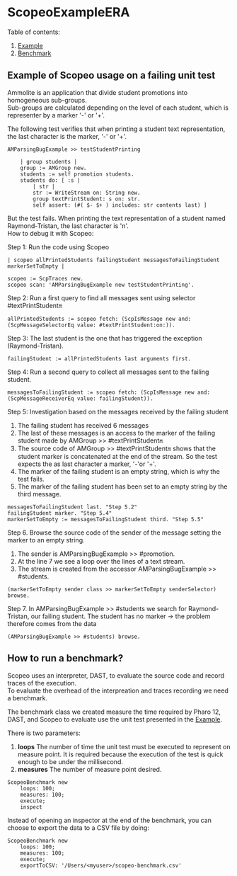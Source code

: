 # ScopeoExampleERA

Table of contents:
 1. [Example](#example-of-scopeo-usage-on-a-failing-unit-test)
 2. [Benchmark](#how-to-run-a-benchmark)

## Example of Scopeo usage on a failing unit test

Ammolite is an application that divide student promotions into homogeneous sub-groups.  
Sub-groups are calculated depending on the level of each student, which is representer by a marker '-' or '+'.  

The following test verifies that when printing a student text representation, the last character is the marker, '-' or '+'.

```st
AMParsingBugExample >> testStudentPrinting

	| group students |
	group := AMGroup new.
	students := self promotion students.
	students do: [ :s |
		| str |
		str := WriteStream on: String new.
		group textPrintStudent: s on: str.
		self assert: (#( $- $+ ) includes: str contents last) ]
```

But the test fails. When printing the text representation of a student named Raymond-Tristan, the last character is 'n'.  
How to debug it with Scopeo:

Step 1: Run the code using Scopeo

```st
| scopeo allPrintedStudents failingStudent messagesToFailingStudent markerSetToEmpty |

scopeo := ScpTraces new.
scopeo scan: 'AMParsingBugExample new testStudentPrinting'.
```

Step 2: Run a first query to find all messages sent using selector #textPrintStudent:on:
```st
allPrintedStudents := scopeo fetch: (ScpIsMessage new and: (ScpMessageSelectorEq value: #textPrintStudent:on:)).
```

Step 3: The last student is the one that has triggered the exception (Raymond-Tristan).
```st
failingStudent := allPrintedStudents last arguments first.
```

Step 4: Run a second query to collect all messages sent to the failing student.

```st
messagesToFailingStudent := scopeo fetch: (ScpIsMessage new and: (ScpMessageReceiverEq value: failingStudent)).
```

Step 5: Investigation based on the messages received by the failing student
  1. The failing student has received 6 messages
  2. The last of these messages is an access to the marker of the failing student made by AMGroup >> #textPrintStudent:on:
  3. The source code of AMGroup >> #textPrintStudent:on: shows that the student marker is concatenated at the end of the stream. 
     So the test expects the as last character a marker, '-'or '+'.
  4. The marker of the failing student is an empty string, which is why the test fails.
  5. The marker of the failing student has been set to an empty string by the third message.

```st
messagesToFailingStudent last. "Step 5.2"
failingStudent marker. "Step 5.4"
markerSetToEmpty := messagesToFailingStudent third. "Step 5.5"
```

Step 6. Browse the source code of the sender of the message setting the marker to an empty string.
  1. The sender is AMParsingBugExample >> #promotion.
  2. At the line 7 we see a loop over the lines of a text stream.
  3. The stream is created from the accessor AMParsingBugExample >> #students.
     
```st
(markerSetToEmpty sender class >> markerSetToEmpty senderSelector) browse.
```

Step 7. In AMParsingBugExample >> #students we search for Raymond-Tristan, our failing student.
  The student has no marker -> the problem therefore comes from the data
  
```st
(AMParsingBugExample >> #students) browse.
```

## How to run a benchmark?

Scopeo uses an interpreter, DAST, to evaluate the source code and record traces of the execution.  
To evaluate the overhead of the interpreation and traces recording we need a benchmark.  

The benchmark class we created measure the time required by Pharo 12, DAST, and Scopeo to evaluate use the unit test presented in the [Example](#example-of-scopeo-usage-on-a-failing-unit-test).  

There is two parameters:
1. **loops** The number of time the unit test must be executed to represent on measure point.
   It is required because the execution of the test is quick enough to be under the millisecond.
2. **measures** The number of measure point desired.

```st
ScopeoBenchmark new
	loops: 100;
	measures: 100;
	execute;
	inspect
```

Instead of opening an inspector at the end of the benchmark, you can choose to export the data to a CSV file by doing:


```st
ScopeoBenchmark new
	loops: 100;
	measures: 100;
	execute;
	exportToCSV: '/Users/<myuser>/scopeo-benchmark.csv'
```
